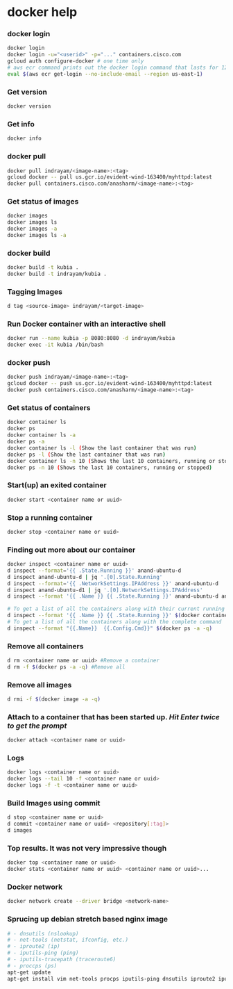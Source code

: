 # docker help

### docker login

```bash
docker login
docker login -u="<userid>" -p="..." containers.cisco.com
gcloud auth configure-docker # one time only
# aws ecr command prints out the docker login command that lasts for 12 hrs
eval $(aws ecr get-login --no-include-email --region us-east-1)
```

### Get version

```bash
docker version
```

### Get info

```bash
docker info
```

### docker pull

```bash
docker pull indrayam/<image-name>:<tag>
gcloud docker -- pull us.gcr.io/evident-wind-163400/myhttpd:latest
docker pull containers.cisco.com/anasharm/<image-name>:<tag>
```

### Get status of images

```bash
docker images
docker images ls
docker images -a
docker images ls -a
```

### docker build

```bash
docker build -t kubia .
docker build -t indrayam/kubia .
```

### Tagging Images

```bash
d tag <source-image> indrayam/<target-image>
```

### Run Docker container with an interactive shell

```bash
docker run --name kubia -p 8080:8080 -d indrayam/kubia
docker exec -it kubia /bin/bash
```

### docker push

```bash
docker push indrayam/<image-name>:<tag>
gcloud docker -- push us.gcr.io/evident-wind-163400/myhttpd:latest
docker push containers.cisco.com/anasharm/<image-name>:<tag>
```

### Get status of containers

```bash
docker container ls 
docker ps
docker container ls -a
docker ps -a
docker container ls -l (Show the last container that was run)
docker ps -l (Show the last container that was run)
docker container ls -n 10 (Shows the last 10 containers, running or stopped)
docker ps -n 10 (Shows the last 10 containers, running or stopped)
```

### Start(up) an exited container

```bash
docker start <container name or uuid>
```

### Stop a running container

```bash
docker stop <container name or uuid>
```

### Finding out more about our container

```bash
docker inspect <container name or uuid>
d inspect --format='{{ .State.Running }}' anand-ubuntu-d
d inspect anand-ubuntu-d | jq '.[0].State.Running'
d inspect --format='{{ .NetworkSettings.IPAddress }}' anand-ubuntu-d
d inspect anand-ubuntu-d1 | jq '.[0].NetworkSettings.IPAddress'
d inspect --format '{{ .Name }} {{ .State.Running }}' anand-ubuntu-d anand-ubuntu-d1

# To get a list of all the containers along with their current running state
d inspect --format '{{ .Name }} {{ .State.Running }}' $(docker container ls -q -a)
# To get a list of all the containers along with the complete command
d inspect --format "{{.Name}}  {{.Config.Cmd}}" $(docker ps -a -q)
```

### Remove all containers

```bash
d rm <container name or uuid> #Remove a container
d rm -f $(docker ps -a -q) #Remove all
```

### Remove all images

```bash
d rmi -f $(docker image -a -q)
```

### Attach to a container that has been started up. ***Hit Enter twice to get the prompt***

```bash
docker attach <container name or uuid> 
```

### Logs

```bash
docker logs <container name or uuid>
docker logs --tail 10 -f <container name or uuid>
docker logs -f -t <container name or uuid>
```

### Build Images using commit

```bash
d stop <container name or uuid>
d commit <container name or uuid> <repository[:tag]>
d images
```

### Top results. It was not very impressive though

```bash
docker top <container name or uuid>
docker stats <container name or uuid> <container name or uuid>...
```

### Docker network

```bash
docker network create --driver bridge <network-name>
```

### Sprucing up debian stretch based nginx image 

```bash
# - dnsutils (nslookup)
# - net-tools (netstat, ifconfig, etc.)
# - iproute2 (ip)
# - iputils-ping (ping)
# - iputils-tracepath (traceroute6)
# - proccps (ps)
apt-get update
apt-get install vim net-tools procps iputils-ping dnsutils iproute2 iputils-tracepath

```
